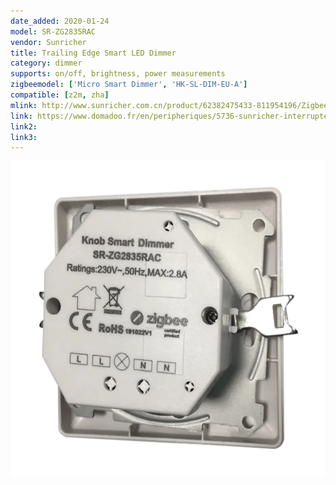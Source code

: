 ```yaml
---
date_added: 2020-01-24
model: SR-ZG2835RAC
vendor: Sunricher
title: Trailing Edge Smart LED Dimmer
category: dimmer
supports: on/off, brightness, power measurements
zigbeemodel: ['Micro Smart Dimmer', 'HK-SL-DIM-EU-A']
compatible: [z2m, zha]
mlink: http://www.sunricher.com.cn/product/62382475433-811954196/Zigbee_3_0_certified_trailing_edge_smart_led_dimmer_SR_ZG2835RAC_for_halogen_incandescent_led_bulb.html
link: https://www.domadoo.fr/en/peripheriques/5736-sunricher-interrupteur-variateur-rotatif-500w-zigbee-dimmer.html
link2: 
link3: 
---
```

![Back](/assets/images/devices/Sunricher_ZG2835RAC-backside.webp)
